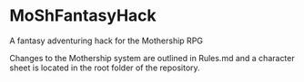 # MoShFantasyHack
A fantasy adventuring hack for the Mothership RPG

Changes to the Mothership system are outlined in Rules.md and a character sheet is located in the root folder of the repository.
